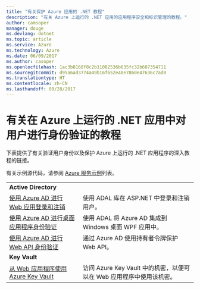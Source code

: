 ```yaml
---
title: "有关保护 Azure 应用的 .NET 教程"
description: "有关 Azure 上运行的 .NET 应用的应用程序安全和标识管理的教程。"
author: camsoper
manager: douge
ms.devlang: dotnet
ms.topic: article
ms.service: Azure
ms.technology: Azure
ms.date: 06/09/2017
ms.author: casoper
ms.openlocfilehash: 1ac3b8168f8c2b11082536b635fc32b607354711
ms.sourcegitcommit: d95a6ad3774a49b16f652e40e7860e47636c7ad0
ms.translationtype: HT
ms.contentlocale: zh-CN
ms.lasthandoff: 08/28/2017
---
```

# <a name="tutorials-for-authenticating-users-in-your-net-apps-running-on-azure"></a>有关在 Azure 上运行的 .NET 应用中对用户进行身份验证的教程

下表提供了有关验证用户身份以及保护 Azure 上运行的 .NET 应用程序的深入教程的链接。

有关示例源代码，请参阅 [Azure 服务示例](https://azure.microsoft.com/resources/samples/?platform=dotnet)列表。

| | |
|---|---|
|**Active Directory**||
| [使用 Azure AD 进行 Web 应用登录和注销][1] | 使用 ADAL 库在 ASP.NET 中登录和注销用户。
| [使用 Azure AD 进行桌面应用程序身份验证][2]| 使用 ADAL 将 Azure AD 集成到 Windows 桌面 WPF 应用中。 | 
| [使用 Azure AD 进行 Web API 身份验证][3] | 通过 Azure AD 使用持有者令牌保护 Web API。 |
|**Key Vault**||
| [从 Web 应用程序使用 Azure Key Vault][4] | 访问 Azure Key Vault 中的机密，以便可以在 Web 应用程序中使用该机密。 | 

[1]: /azure/active-directory/develop/active-directory-devquickstarts-webapp-dotnet
[2]: /azure/active-directory/develop/active-directory-devquickstarts-dotnet
[3]: /azure/active-directory/develop/active-directory-devquickstarts-webapi-dotnet
[4]: /azure/key-vault/key-vault-use-from-web-application